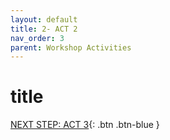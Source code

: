 ```yaml
---
layout: default
title: 2- ACT 2
nav_order: 3
parent: Workshop Activities
---
```


# title

[NEXT STEP: ACT 3](act-3.html){: .btn .btn-blue }
